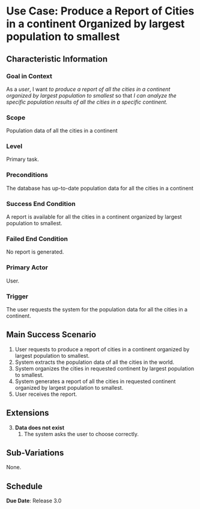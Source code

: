 # Use Case: Produce a Report of Cities in a continent Organized by largest population to smallest

## Characteristic Information

### Goal in Context

As a *user*, I want *to produce a report of all the cities in a continent organized by largest population to smallest* so that *I can analyze the specific population results of all the cities in a specific continent.*

### Scope

Population data of all the cities in a continent

### Level

Primary task.

### Preconditions

The database has up-to-date population data for all the cities in a continent

### Success End Condition

A report is available for all the cities in a continent organized by largest population to smallest.

### Failed End Condition

No report is generated.

### Primary Actor

User.

### Trigger

The user requests the system for the population data for all the cities in a continent.

## Main Success Scenario

1. User requests to produce a report of cities in a continent organized by largest population to smallest. 
2. System extracts the population data of all the cities in the world.
3. System organizes the cities in requested continent by largest population to smallest.
4. System generates a report of all the cities in requested continent organized by largest population to smallest.
5. User receives the report.

## Extensions

3. **Data does not exist**
   1. The system asks the user to choose correctly.

## Sub-Variations

None.

## Schedule

**Due Date**: Release 3.0